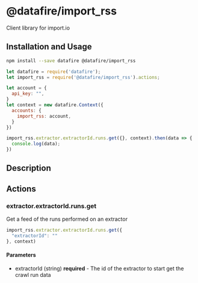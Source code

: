 # @datafire/import_rss

Client library for import.io

## Installation and Usage
```bash
npm install --save datafire @datafire/import_rss
```

```js
let datafire = require('datafire');
let import_rss = require('@datafire/import_rss').actions;

let account = {
  api_key: "",
}
let context = new datafire.Context({
  accounts: {
    import_rss: account,
  }
})

import_rss.extractor.extractorId.runs.get({}, context).then(data => {
  console.log(data);
})
```

## Description


## Actions
### extractor.extractorId.runs.get
Get a feed of the runs performed on an extractor


```js
import_rss.extractor.extractorId.runs.get({
  "extractorId": ""
}, context)
```

#### Parameters
* extractorId (string) **required** - The id of the extractor to start get the crawl run data


